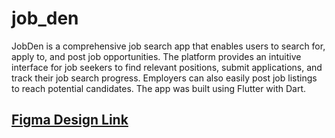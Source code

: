 # job_den

JobDen is a comprehensive job search app that enables users to search for, apply to, and post job opportunities. The platform provides an intuitive interface for job seekers to find relevant positions, submit applications, and track their job search progress. Employers can also easily post job listings to reach potential candidates. The app was built using Flutter with Dart.

## [Figma Design Link](https://www.figma.com/design/iFCtSPje9rLiqwAZCtHuav/JobDen-Prototype?node-id=0-1&node-type=canvas&t=A9YBZ1JO9MJv7oA4-0)
